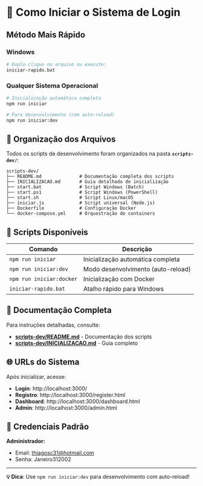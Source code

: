 # 🚀 Como Iniciar o Sistema de Login

## Método Mais Rápido

### Windows
```bash
# Duplo clique no arquivo ou execute:
iniciar-rapido.bat
```

### Qualquer Sistema Operacional
```bash
# Inicialização automática completa
npm run iniciar

# Para desenvolvimento (com auto-reload)
npm run iniciar:dev
```

## 📁 Organização dos Arquivos

Todos os scripts de desenvolvimento foram organizados na pasta **`scripts-dev/`**:

```
scripts-dev/
├── README.md              # Documentação completa dos scripts
├── INICIALIZACAO.md       # Guia detalhado de inicialização
├── start.bat              # Script Windows (Batch)
├── start.ps1              # Script Windows (PowerShell)
├── start.sh               # Script Linux/macOS
├── iniciar.js             # Script universal (Node.js)
├── Dockerfile             # Configuração Docker
└── docker-compose.yml     # Orquestração de containers
```

## 🎯 Scripts Disponíveis

| Comando | Descrição |
|---------|----------|
| `npm run iniciar` | Inicialização automática completa |
| `npm run iniciar:dev` | Modo desenvolvimento (auto-reload) |
| `npm run iniciar:docker` | Inicialização com Docker |
| `iniciar-rapido.bat` | Atalho rápido para Windows |

## 📖 Documentação Completa

Para instruções detalhadas, consulte:
- **[scripts-dev/README.md](scripts-dev/README.md)** - Documentação dos scripts
- **[scripts-dev/INICIALIZACAO.md](scripts-dev/INICIALIZACAO.md)** - Guia completo

## 🌐 URLs do Sistema

Após inicializar, acesse:
- **Login**: http://localhost:3000/
- **Registro**: http://localhost:3000/register.html
- **Dashboard**: http://localhost:3000/dashboard.html
- **Admin**: http://localhost:3000/admin.html

## 👤 Credenciais Padrão

**Administrador:**
- Email: thiagosc31@hotmail.com
- Senha: Janeiro312002

---

**💡 Dica**: Use `npm run iniciar:dev` para desenvolvimento com auto-reload!